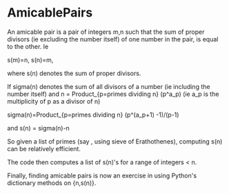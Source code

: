 # AmicablePairs

An amicable pair is a pair of integers m,n such that
the sum of proper divisors (ie excluding the number itself) of one number in the pair, is equal to the other.
Ie 

s(m)=n, s(n)=m,

where s(n) denotes the sum of proper divisors.

If sigma(n) denotes the sum of all divisors of a number (ie including the number itself) and 
n = Product_{p=primes dividing n} (p^a_p)
(ie a_p is the multiplicity of p as a divisor of n)

sigma(n)=Product_{p=primes dividing n} (p^(a_p+1) -1)/(p-1)

and s(n) = sigma(n)-n

So given a list of primes (say , using sieve of Erathothenes), computing s(n) can be relatively efficient.

The code then computes a list of s(n)'s for a range of integers < n.

Finally, finding amicable pairs is now an exercise in using Python's dictionary methods on {n,s(n)}.
